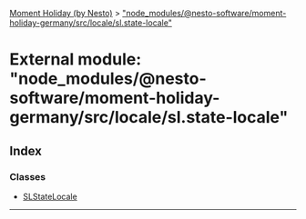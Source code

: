 [Moment Holiday (by Nesto)](../README.md) > ["node_modules/@nesto-software/moment-holiday-germany/src/locale/sl.state-locale"](../modules/_node_modules__nesto_software_moment_holiday_germany_src_locale_sl_state_locale_.md)

# External module: "node_modules/@nesto-software/moment-holiday-germany/src/locale/sl.state-locale"

## Index

### Classes

* [SLStateLocale](../classes/_node_modules__nesto_software_moment_holiday_germany_src_locale_sl_state_locale_.slstatelocale.md)

---

